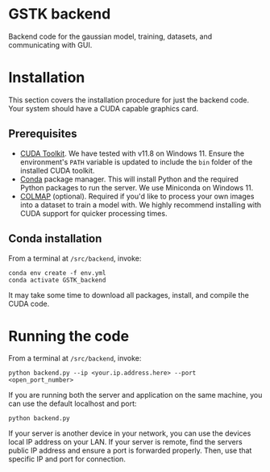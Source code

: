 # GSTK backend
Backend code for the gaussian model, training, datasets, and communicating with GUI.

# Installation

This section covers the installation procedure for just the backend code. 
Your system should have a CUDA capable graphics card.

## Prerequisites
- [CUDA Toolkit](https://developer.nvidia.com/cuda-downloads).
We have tested with v11.8 on Windows 11.
Ensure the environment's `PATH` variable is updated to include the `bin` folder of the installed CUDA toolkit.
- [Conda](https://docs.anaconda.com/free/miniconda/) package manager.
This will install Python and the required Python packages to run the server.
We use Miniconda on Windows 11.
- [COLMAP](https://colmap.github.io/index.html) (optional). 
Required if you'd like to process your own images into a dataset to train a model with.
We highly recommend installing with CUDA support for quicker processing times.


## Conda installation
From a terminal at `/src/backend`, invoke:

```
conda env create -f env.yml
conda activate GSTK_backend
```

It may take some time to download all packages, install, and compile the CUDA code.
 

# Running the code
From a terminal at `/src/backend`, invoke:

```
python backend.py --ip <your.ip.address.here> --port <open_port_number>
```

If you are running both the server and application on the same machine, you can use the default localhost and port:

```
python backend.py
```

If your server is another device in your network, you can use the devices local IP address on your LAN.
If your server is remote, find the servers public IP address and ensure a port is forwarded properly.
Then, use that specific IP and port for connection.